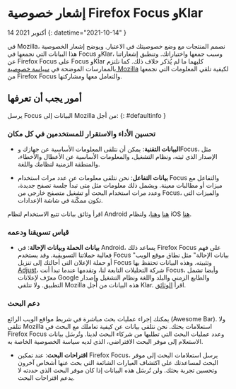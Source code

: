 ﻿# إشعار خصوصية Firefox Focus وKlar

14 أكتوبر 2021
{: datetime="2021-10-14" }

في Mozilla، نصمم المنتجات مع وضع خصوصيتك في الاعتبار. ويوضح إشعار الخصوصية هذا البيانات التي نجمعها في Focus وKlar، وسبب جمعها واختياراتك. وتنطبق إشعاراتنا عن Firefox Focus على Focus وKlar كليهما ما لم يُذكر خلاف ذلك. كما نلتزم بالممارسات الموضحة في [سياسة خصوصية Mozilla](https://www.mozilla.org/privacy/) لكيفية تلقي المعلومات التي نجمعها من Firefox Focus والتعامل معها ومشاركتها. 
 
## أمور يجب أن تعرفها

يرسل Focus البيانات إلى Mozilla من أجل: 
{: #defaultinfo }

### تحسين الأداء والاستقرار للمستخدمين في كل مكان 

* __البيانات التقنية__: يمكن أن نتلقى المعلومات الأساسية عن جهازك وFocus، مثل الإصدار الذي ثبته، ونظام التشغيل، والمعلومات الأساسية عن الأعطال والأخطاء، والمنطقة الزمنية لنظامك واللغة.

* __بيانات التفاعل__: نحن نتلقى معلومات عن عدد مرات استخدام Focus والتفاعل مع ميزات أو مطالبات معينة. ويشمل ذلك معلومات مثل متى تبدأ جلسة تصفح جديدة، وعدد مرات استخدام البحث أو تشغيل متصفح خارجي من Focus، والميزات التي تكون ممكّنة في شاشة الإعدادات.

اقرأ وثائق بيانات تتبع الاستخدام لنظام Android [هنا](https://github.com/mozilla-mobile/focus-android/blob/main/docs/Telemetry.md) و[هنا](https://dictionary.telemetry.mozilla.org/apps/focus_android)، ولنظام iOS [هنا](https://dictionary.telemetry.mozilla.org/apps/focus_ios).

### قياس تسويقنا ودعمه

* __بيانات الحملة وبيانات الإحالة__: في Android، يساعد ذلك Firefox Focus على فهم فعالية حملاتنا التسويقية. وقد يستخدم Focus "بيانات الإحالة" مثل نطاق موقع الويب أو حملة الإعلان التي أحالتك إلى تنزيل Focus وتثبيته. وهذه البيانات تحتفظ بها [Adjust](https://www.adjust.com/terms/privacy-policy/)، شركة التحليلات التابعة لنا، وتقدمها عندما تبدأ أنت Focus، وأيضا تشمل معرّف لإعلانات Google والطابع الزمني والبلد واللغة ونظام التشغيل وإصدار التطبيق. ولا تتلقى Mozilla هذه البيانات من أجل Klar. اقرأ [الوثائق](https://github.com/mozilla-mobile/focus-android/wiki/Adjust-Usage). 

### دعم البحث

يمكنك إجراء عمليات بحث مباشرة في شريط مواقع الويب الرائع (Awesome Bar). ولا تتلقى Mozilla استعلامات بحثك. نحن نتلقى بيانات عن كيفية تعاملك مع البحث في Firefox Focus وعدد عمليات البحث التي تطلبها من شركاء البحث لدينا. وتُرسَل بيانات الاستعلام إلى موفر البحث الافتراضي، الذي لديه سياسة الخصوصية الخاصة به. 

* __اقتراحات البحث__: عند تمكين Firefox Focus، يرسل استعلامات البحث إلى موفر البحث لمساعدتك على اكتشاف العبارات الشائعة التي بحث عنها أشخاص آخرون وتحسين تجربة بحثك. ولن تُرسَل هذه البيانات إذا كان موفر البحث الذي حددته لا يدعم اقتراحات البحث.
